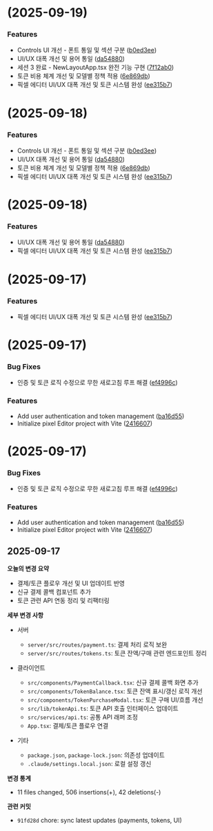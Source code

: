 # [](https://github.com/scarletkim9333-jpg/Pixel-editor-0914/compare/v0.1.1...v) (2025-09-19)


### Features

* Controls UI 개선 - 폰트 통일 및 섹션 구분 ([b0ed3ee](https://github.com/scarletkim9333-jpg/Pixel-editor-0914/commit/b0ed3ee4c7c41b2e002031a3bc160803cb6b6809))
* UI/UX 대폭 개선 및 용어 통일 ([da54880](https://github.com/scarletkim9333-jpg/Pixel-editor-0914/commit/da54880e1e2b3bf7a226be1f5ede2fdb0e127ae2))
* 세션 3 완료 - NewLayoutApp.tsx 완전 기능 구현 ([7f12ab0](https://github.com/scarletkim9333-jpg/Pixel-editor-0914/commit/7f12ab00d4fbbc98f8df24ca188424425f33ac69))
* 토큰 비용 체계 개선 및 모델별 정책 적용 ([6e869db](https://github.com/scarletkim9333-jpg/Pixel-editor-0914/commit/6e869db4db1b7c3ec4ede3d7672ec74d47e5db94))
* 픽셀 에디터 UI/UX 대폭 개선 및 토큰 시스템 완성 ([ee315b7](https://github.com/scarletkim9333-jpg/Pixel-editor-0914/commit/ee315b7f793969a182e40b31839c82f979de03d8))



# [](https://github.com/scarletkim9333-jpg/Pixel-editor-0914/compare/v0.1.1...v) (2025-09-18)


### Features

* Controls UI 개선 - 폰트 통일 및 섹션 구분 ([b0ed3ee](https://github.com/scarletkim9333-jpg/Pixel-editor-0914/commit/b0ed3ee4c7c41b2e002031a3bc160803cb6b6809))
* UI/UX 대폭 개선 및 용어 통일 ([da54880](https://github.com/scarletkim9333-jpg/Pixel-editor-0914/commit/da54880e1e2b3bf7a226be1f5ede2fdb0e127ae2))
* 토큰 비용 체계 개선 및 모델별 정책 적용 ([6e869db](https://github.com/scarletkim9333-jpg/Pixel-editor-0914/commit/6e869db4db1b7c3ec4ede3d7672ec74d47e5db94))
* 픽셀 에디터 UI/UX 대폭 개선 및 토큰 시스템 완성 ([ee315b7](https://github.com/scarletkim9333-jpg/Pixel-editor-0914/commit/ee315b7f793969a182e40b31839c82f979de03d8))



# [](https://github.com/scarletkim9333-jpg/Pixel-editor-0914/compare/v0.1.1...v) (2025-09-18)


### Features

* UI/UX 대폭 개선 및 용어 통일 ([da54880](https://github.com/scarletkim9333-jpg/Pixel-editor-0914/commit/da54880e1e2b3bf7a226be1f5ede2fdb0e127ae2))
* 픽셀 에디터 UI/UX 대폭 개선 및 토큰 시스템 완성 ([ee315b7](https://github.com/scarletkim9333-jpg/Pixel-editor-0914/commit/ee315b7f793969a182e40b31839c82f979de03d8))



# [](https://github.com/scarletkim9333-jpg/Pixel-editor-0914/compare/v0.1.1...v) (2025-09-17)


### Features

* 픽셀 에디터 UI/UX 대폭 개선 및 토큰 시스템 완성 ([ee315b7](https://github.com/scarletkim9333-jpg/Pixel-editor-0914/commit/ee315b7f793969a182e40b31839c82f979de03d8))



#  (2025-09-17)


### Bug Fixes

* 인증 및 토큰 로직 수정으로 무한 새로고침 루프 해결 ([ef4996c](https://github.com/scarletkim9333-jpg/Pixel-editor-0914/commit/ef4996ca47c4586bf8572e3b08b24cd4db6a6b9b))


### Features

* Add user authentication and token management ([ba16d55](https://github.com/scarletkim9333-jpg/Pixel-editor-0914/commit/ba16d5514a42c0ddb181a58c8d906dd20c336e7e))
* Initialize pixel Editor project with Vite ([2416607](https://github.com/scarletkim9333-jpg/Pixel-editor-0914/commit/24166072d612363b2e2d4533e73b20fb9e9e4828))



#  (2025-09-17)


### Bug Fixes

* 인증 및 토큰 로직 수정으로 무한 새로고침 루프 해결 ([ef4996c](https://github.com/scarletkim9333-jpg/Pixel-editor-0914/commit/ef4996ca47c4586bf8572e3b08b24cd4db6a6b9b))


### Features

* Add user authentication and token management ([ba16d55](https://github.com/scarletkim9333-jpg/Pixel-editor-0914/commit/ba16d5514a42c0ddb181a58c8d906dd20c336e7e))
* Initialize pixel Editor project with Vite ([2416607](https://github.com/scarletkim9333-jpg/Pixel-editor-0914/commit/24166072d612363b2e2d4533e73b20fb9e9e4828))



## 2025-09-17

**오늘의 변경 요약**

- 결제/토큰 플로우 개선 및 UI 업데이트 반영
- 신규 결제 콜백 컴포넌트 추가
- 토큰 관련 API 연동 정리 및 리팩터링

**세부 변경 사항**

- 서버
  - `server/src/routes/payment.ts`: 결제 처리 로직 보완
  - `server/src/routes/tokens.ts`: 토큰 잔액/구매 관련 엔드포인트 정리

- 클라이언트
  - `src/components/PaymentCallback.tsx`: 신규 결제 콜백 화면 추가
  - `src/components/TokenBalance.tsx`: 토큰 잔액 표시/갱신 로직 개선
  - `src/components/TokenPurchaseModal.tsx`: 토큰 구매 UI/흐름 개선
  - `src/lib/tokenApi.ts`: 토큰 API 호출 인터페이스 업데이트
  - `src/services/api.ts`: 공통 API 래퍼 조정
  - `App.tsx`: 결제/토큰 플로우 연결

- 기타
  - `package.json`, `package-lock.json`: 의존성 업데이트
  - `.claude/settings.local.json`: 로컬 설정 갱신

**변경 통계**

- 11 files changed, 506 insertions(+), 42 deletions(-)

**관련 커밋**

- `91fd28d` chore: sync latest updates (payments, tokens, UI)


